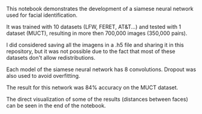 This notebook demonstrates the development of a siamese neural network used for facial identification.

It was trained with 10 datasets (LFW, FERET, AT&T...) and tested with 1 dataset (MUCT), resulting in more then 700,000 images (350,000 pairs).

I did considered saving all the imagens in a .h5 file and sharing it in this repository, but it was not possible due to the fact that most of these datasets don't allow redistributions.

Each model of the siamese neural network has 8 convolutions. Dropout was also used to avoid overfitting.

The result for this network was 84% accuracy on the MUCT dataset.

The direct visualization of some of the results (distances between faces) can be seen in the end of the notebook.
